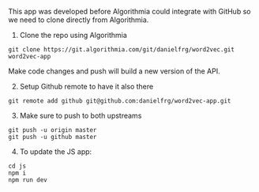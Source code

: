 This app was developed before Algorithmia could integrate with GitHub
so we need to clone directly from Algorithmia.

1. Clone the repo using Algorithmia

```
git clone https://git.algorithmia.com/git/danielfrg/word2vec.git word2vec-app
```

Make code changes and push will build a new version of the API.

2. Setup Github remote to have it also there

```
git remote add github git@github.com:danielfrg/word2vec-app.git
```

3. Make sure to push to both upstreams

```
git push -u origin master
git push -u github master
```

4. To update the JS app:

```
cd js
npm i
npm run dev
```
